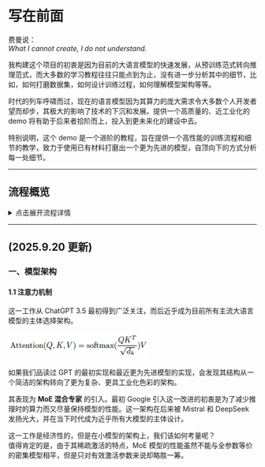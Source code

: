 # 写在前面

费曼说：  
*What I cannot create, I do not understand.*

我构建这个项目的初衷是因为目前的大语言模型的快速发展，从预训练范式转向推理范式，而大多数的学习教程往往只能点到为止，没有进一步分析其中的细节，比如，如何打磨数据集，如何设计训练过程，如何理解模型架构等等。  

时代的列车呼啸而过，现在的语言模型因为其算力的庞大需求令大多数个人开发者望而却步，其极大的影响了技术的下沉和发展。提供一个高质量的、近工业化的 demo 将有助于后来者拾阶而上，投入到更未来化的建设中去。  

特别说明，这个 demo 是一个进阶的教程，旨在提供一个高性能的训练流程和细节的教学，致力于使用已有材料打磨出一个更为先进的模型，自顶向下的方式分析每一处细节。  

---

## 流程概览

<details>
<summary>点击展开流程详情</summary>

### 模型架构
- 注意力
- 多 token 预测解码
- MoE
- 全局和交错注意力
- 注意力池化

### 分词器
- 训练
- 泛化性

### 数据集处理
- 中英语料
- 推理语料
- 冷启动语料

### 优化器
- AdamW
- Muon

### 参数选择
- 模型参数
- 训练参数

### 训练加速
- 混合精度训练
- 分布式训练
- 梯度累计
- 梯度检查点
- 预训练

### 退火

### 冷启动

### 强化学习
- GRPO
- DAPO
- GSPO

### 指令微调
- SFT
- DPO

### 性能评估
- lm-eval

### 模型量化
- llama.cpp

### 推理部署
- vllm
- sglang
- ollama

</details>

---

## (2025.9.20 更新)

### 一、模型架构

#### 1.1 注意力机制

这一工作从 ChatGPT 3.5 最初得到广泛关注，而后近乎成为目前所有主流大语言模型的主体选择架构。  

![Self Attention](images/selfattn.png)

如果我们品读过 GPT 的最初实现和最近更为先进模型的实现，会发现其结构从一个简洁的架构转向了更为复杂、更具工业化色彩的架构。  

其表现为 **MoE 混合专家** 的引入。最初 Google 引入这一改进的初衷是为了减少推理时的算力而又尽量保持模型的性能。这一架构在后来被 Mistral 和 DeepSeek 发扬光大，并在当下时代成为近乎所有大模型的主体设计。  

这一工作是经济性的，但是在小模型的架构上，我们该如何考量呢？  
值得肯定的是，由于其稀疏激活的特点，MoE 模型的性能虽然不能与全参数等价的密集模型相平，但是只对有效激活参数来说却略胜一筹。  
